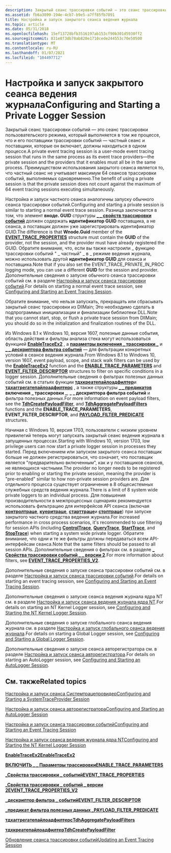 ```yaml
---
description: Закрытый сеанс трассировки событий — это сеанс трассировки пользовательского режима, который выполняется в том же процессе, что и его поставщики трассировки событий&\# 8212; частный сеанс и поставщики, которые он включает, должны находиться в одном процессе.
ms.assetid: fb6a3899-194e-4cb7-b9e5-a7ff85fb7891
title: Настройка и запуск закрытого сеанса ведения журнала
ms.topic: article
ms.date: 05/31/2018
ms.openlocfilehash: 15ef13728bfb3516197ab153cf90b301d5930ff2
ms.sourcegitcommit: 831e8f3db78ab820e1710cede244553c70e50500
ms.translationtype: MT
ms.contentlocale: ru-RU
ms.lasthandoff: 01/07/2021
ms.locfileid: "104497712"
---
```

# <a name="configuring-and-starting-a-private-logger-session"></a><span data-ttu-id="11729-103">Настройка и запуск закрытого сеанса ведения журнала</span><span class="sxs-lookup"><span data-stu-id="11729-103">Configuring and Starting a Private Logger Session</span></span>

<span data-ttu-id="11729-104">Закрытый сеанс трассировки событий — это сеанс трассировки пользовательского режима, который выполняется в том же процессе, что и его поставщики трассировки событий — частный сеанс и поставщики, которые он включает, должны находиться в одном процессе.</span><span class="sxs-lookup"><span data-stu-id="11729-104">A private event tracing session is a user-mode event tracing session that runs in the same process as its event trace providers—the private session and the providers that it enables must all be in the same process.</span></span> <span data-ttu-id="11729-105">Преимуществом использования закрытого сеанса является то, что частный сеанс не учитывает максимум 64 сеансов трассировки событий, выполняемых одновременно.</span><span class="sxs-lookup"><span data-stu-id="11729-105">The benefit of using a private session is that the private session does not count against the maximum of 64 event tracing sessions executing simultaneously.</span></span>

<span data-ttu-id="11729-106">Настройка и запуск частного сеанса аналогичны запуску обычного сеанса трассировки событий.</span><span class="sxs-lookup"><span data-stu-id="11729-106">Configuring and starting a private session is similar to starting a normal event trace session.</span></span> <span data-ttu-id="11729-107">Разница заключается в том, что элемент **вноде. GUID** структуры [**\_ \_ свойств трассировки событий**](/windows/win32/api/evntrace/ns-evntrace-event_trace_properties) должен содержать **идентификатор GUID** поставщика, а не сеанса, а поставщик должен уже зарегистрировать идентификатор GUID.</span><span class="sxs-lookup"><span data-stu-id="11729-107">The difference is that **Wnode.Guid** member of the [**EVENT\_TRACE\_PROPERTIES**](/windows/win32/api/evntrace/ns-evntrace-event_trace_properties) structure must contain the **GUID** of the provider, not the session, and the provider must have already registered the GUID.</span></span> <span data-ttu-id="11729-108">Обратите внимание, что, если вы также настроили \_ функцию трассировки событий " \_ частный" \_ в \_ режиме ведения журнала, можно использовать другой **идентификатор GUID** для сеанса и поставщика.</span><span class="sxs-lookup"><span data-stu-id="11729-108">Note that if you also set the EVENT\_TRACE\_PRIVATE\_IN\_PROC logging mode, you can use a different **GUID** for the session and provider.</span></span> <span data-ttu-id="11729-109">Дополнительные сведения о запуске обычного сеанса трассировки событий см. в разделе [Настройка и запуск сеанса трассировки событий](configuring-and-starting-an-event-tracing-session.md).</span><span class="sxs-lookup"><span data-stu-id="11729-109">For details on starting a normal event trace session, see [Configuring and Starting an Event Tracing Session](configuring-and-starting-an-event-tracing-session.md).</span></span>

<span data-ttu-id="11729-110">Обратите внимание, что нельзя запускать, прекращать или сбрасывать закрытый сеанс трассировки из DllMain; Это необходимо сделать в подпрограммых инициализации и финализации библиотеки DLL.</span><span class="sxs-lookup"><span data-stu-id="11729-110">Note that you cannot start, stop, or flush a private trace session from DllMain; you should do so in the initialization and finalization routines of the DLL.</span></span>

<span data-ttu-id="11729-111">Из Windows 8.1 к Windows 10, версия 1607, полезные данные события, область действия и фильтры анализа стека могут использоваться функцией [**EnableTraceEx2**](/windows/win32/api/evntrace/nf-evntrace-enabletraceex2) , а [**параметры включения \_ трассировки \_**](/windows/win32/api/evntrace/ns-evntrace-enable_trace_parameters) и [**\_ \_ дескриптора фильтра событий**](/windows/desktop/api/Evntprov/ns-evntprov-event_filter_descriptor) — для фильтрации конкретных условий в сеансе ведения журнала.</span><span class="sxs-lookup"><span data-stu-id="11729-111">From Windows 8.1 to Windows 10, version 1607, event payload, scope, and stack walk filters can be used by the [**EnableTraceEx2**](/windows/win32/api/evntrace/nf-evntrace-enabletraceex2) function and the [**ENABLE\_TRACE\_PARAMETERS**](/windows/win32/api/evntrace/ns-evntrace-enable_trace_parameters) and [**EVENT\_FILTER\_DESCRIPTOR**](/windows/desktop/api/Evntprov/ns-evntprov-event_filter_descriptor) structures to filter on specific conditions in a logger session.</span></span> <span data-ttu-id="11729-112">Дополнительные сведения о фильтрах полезных данных событий см. в статьях функции [**тдхкреатепайлоадфилтер**](/windows/desktop/api/Tdh/nf-tdh-tdhcreatepayloadfilter)и [**тдхаггрегатепайлоадфилтерс**](/windows/desktop/api/Tdh/nf-tdh-tdhaggregatepayloadfilters) , а также структуры [**\_ \_ предикатов**](/windows/desktop/api/Tdh/ns-tdh-payload_filter_predicate) **включения \_ трассировки \_**, **\_ \_ дескриптора фильтра событий** и фильтра полезных данных.</span><span class="sxs-lookup"><span data-stu-id="11729-112">For more information on event payload filters, see the [**TdhCreatePayloadFilter**](/windows/desktop/api/Tdh/nf-tdh-tdhcreatepayloadfilter), and [**TdhAggregatePayloadFilters**](/windows/desktop/api/Tdh/nf-tdh-tdhaggregatepayloadfilters) functions and the **ENABLE\_TRACE\_PARAMETERS**, **EVENT\_FILTER\_DESCRIPTOR**, and [**PAYLOAD\_FILTER\_PREDICATE**](/windows/desktop/api/Tdh/ns-tdh-payload_filter_predicate) structures.</span></span>

<span data-ttu-id="11729-113">Начиная с Windows 10, версия 1703, пользователи с низким уровнем привилегий теперь могут запускать закрытый сеанс ведения журнала в запущенных процессах.</span><span class="sxs-lookup"><span data-stu-id="11729-113">Starting with Windows 10, version 1703, low privilege users can now start a private logger session in processes they started.</span></span> <span data-ttu-id="11729-114">Перед включением или запуском закрытого сеанса поставщик больше не должен регистрироваться, что означает, что поставщик является "предварительно включенным", как и у поставщиков сеансов, не являющихся частными.</span><span class="sxs-lookup"><span data-stu-id="11729-114">The provider no longer needs to be registered prior to enabling or starting the private session, meaning the provider is "pre-enabled" similar to how non-private session providers are.</span></span> <span data-ttu-id="11729-115">Для отдельного процесса существует ограничение в 8 общесистемных служебных средств ведения журнала.</span><span class="sxs-lookup"><span data-stu-id="11729-115">There is a limit of 8 system wide private loggers to an individual process.</span></span> <span data-ttu-id="11729-116">Для повышения производительности в межпроцессных сценариях рекомендуется использовать фильтрацию для интерфейсов API сеанса (включая [**контролтраце**](/windows/win32/api/evntrace/nf-evntrace-controltracea), [**куеритраце**](/windows/win32/api/evntrace/nf-evntrace-querytrace), [**старттраце**](/windows/win32/api/evntrace/nf-evntrace-starttracea)и [**стоптраце**](/windows/win32/api/evntrace/nf-evntrace-stoptrace)) при запуске закрытого частного средства ведения журнала.</span><span class="sxs-lookup"><span data-stu-id="11729-116">For increased performance in cross process scenarios, it's recommended to use filtering for session APIs (including [**ControlTrace**](/windows/win32/api/evntrace/nf-evntrace-controltracea), [**QueryTrace**](/windows/win32/api/evntrace/nf-evntrace-querytrace), [**StartTrace**](/windows/win32/api/evntrace/nf-evntrace-starttracea), and [**StopTrace**](/windows/win32/api/evntrace/nf-evntrace-stoptrace)) when starting a system wide private logger.</span></span> <span data-ttu-id="11729-117">Обратите внимание, что одни и те же фильтры должны передаваться всем API-интерфейсам сеанса.</span><span class="sxs-lookup"><span data-stu-id="11729-117">Note that the same filters should be passed to all session APIs.</span></span> <span data-ttu-id="11729-118">Дополнительные сведения о фильтрах см. в разделе [**\_ Свойства трассировки событий \_ \_ версии 2**](/windows/win32/api/evntrace/ns-evntrace-event_trace_properties_v2).</span><span class="sxs-lookup"><span data-stu-id="11729-118">For more information about filters, see [**EVENT\_TRACE\_PROPERTIES\_V2**](/windows/win32/api/evntrace/ns-evntrace-event_trace_properties_v2).</span></span>

<span data-ttu-id="11729-119">Дополнительные сведения о запуске сеанса трассировки событий см. в разделе [Настройка и запуск сеанса трассировки событий](configuring-and-starting-an-event-tracing-session.md).</span><span class="sxs-lookup"><span data-stu-id="11729-119">For details on starting an event tracing session, see [Configuring and Starting an Event Tracing Session](configuring-and-starting-an-event-tracing-session.md).</span></span>

<span data-ttu-id="11729-120">Дополнительные сведения о запуске сеанса ведения журнала ядра NT см. в разделе [Настройка и запуск сеанса ведения журнала ядра NT](configuring-and-starting-the-nt-kernel-logger-session.md).</span><span class="sxs-lookup"><span data-stu-id="11729-120">For details on starting an NT Kernel Logger session, see [Configuring and Starting the NT Kernel Logger Session](configuring-and-starting-the-nt-kernel-logger-session.md).</span></span>

<span data-ttu-id="11729-121">Дополнительные сведения о запуске глобального сеанса ведения журнала см. в разделе [Настройка и запуск глобального сеанса ведения журнала](configuring-and-starting-the-global-logger-session.md).</span><span class="sxs-lookup"><span data-stu-id="11729-121">For details on starting a Global Logger session, see [Configuring and Starting a Global Logger Session](configuring-and-starting-the-global-logger-session.md).</span></span>

<span data-ttu-id="11729-122">Дополнительные сведения о запуске сеанса авторегистратора см. в разделе [Настройка и запуск сеанса авторегистратора](configuring-and-starting-an-autologger-session.md).</span><span class="sxs-lookup"><span data-stu-id="11729-122">For details on starting an AutoLogger session, see [Configuring and Starting an AutoLogger Session](configuring-and-starting-an-autologger-session.md).</span></span>

## <a name="related-topics"></a><span data-ttu-id="11729-123">См. также</span><span class="sxs-lookup"><span data-stu-id="11729-123">Related topics</span></span>

<dl> <dt>

[<span data-ttu-id="11729-124">Настройка и запуск сеанса Системтрацепровидер</span><span class="sxs-lookup"><span data-stu-id="11729-124">Configuring and Starting a SystemTraceProvider Session</span></span>](configuring-and-starting-a-systemtraceprovider-session.md)
</dt> <dt>

[<span data-ttu-id="11729-125">Настройка и запуск сеанса авторегистратора</span><span class="sxs-lookup"><span data-stu-id="11729-125">Configuring and Starting an AutoLogger Session</span></span>](configuring-and-starting-an-autologger-session.md)
</dt> <dt>

[<span data-ttu-id="11729-126">Настройка и запуск сеанса трассировки событий</span><span class="sxs-lookup"><span data-stu-id="11729-126">Configuring and Starting an Event Tracing Session</span></span>](configuring-and-starting-an-event-tracing-session.md)
</dt> <dt>

[<span data-ttu-id="11729-127">Настройка и запуск сеанса ведения журнала ядра NT</span><span class="sxs-lookup"><span data-stu-id="11729-127">Configuring and Starting the NT Kernel Logger Session</span></span>](configuring-and-starting-the-nt-kernel-logger-session.md)
</dt> <dt>

[<span data-ttu-id="11729-128">**EnableTraceEx2**</span><span class="sxs-lookup"><span data-stu-id="11729-128">**EnableTraceEx2**</span></span>](/windows/win32/api/evntrace/nf-evntrace-enabletraceex2)
</dt> <dt>

[<span data-ttu-id="11729-129">**ВКЛЮЧИТЬ \_ \_ Параметры трассировки**</span><span class="sxs-lookup"><span data-stu-id="11729-129">**ENABLE\_TRACE\_PARAMETERS**</span></span>](/windows/win32/api/evntrace/ns-evntrace-enable_trace_parameters)
</dt> <dt>

[<span data-ttu-id="11729-130">**\_Свойства трассировки \_ событий**</span><span class="sxs-lookup"><span data-stu-id="11729-130">**EVENT\_TRACE\_PROPERTIES**</span></span>](/windows/win32/api/evntrace/ns-evntrace-event_trace_properties)
</dt> <dt>

[<span data-ttu-id="11729-131">**\_Свойства трассировки \_ событий \_ версии 2**</span><span class="sxs-lookup"><span data-stu-id="11729-131">**EVENT\_TRACE\_PROPERTIES\_V2**</span></span>](/windows/win32/api/evntrace/ns-evntrace-event_trace_properties_v2)
</dt> <dt>

[<span data-ttu-id="11729-132">**\_дескриптор фильтра \_ событий**</span><span class="sxs-lookup"><span data-stu-id="11729-132">**EVENT\_FILTER\_DESCRIPTOR**</span></span>](/windows/desktop/api/Evntprov/ns-evntprov-event_filter_descriptor)
</dt> <dt>

[<span data-ttu-id="11729-133">**\_предикат фильтра полезных данных \_**</span><span class="sxs-lookup"><span data-stu-id="11729-133">**PAYLOAD\_FILTER\_PREDICATE**</span></span>](/windows/desktop/api/Tdh/ns-tdh-payload_filter_predicate)
</dt> <dt>

[<span data-ttu-id="11729-134">**тдхаггрегатепайлоадфилтерс**</span><span class="sxs-lookup"><span data-stu-id="11729-134">**TdhAggregatePayloadFilters**</span></span>](/windows/desktop/api/Tdh/nf-tdh-tdhaggregatepayloadfilters)
</dt> <dt>

[<span data-ttu-id="11729-135">**тдхкреатепайлоадфилтер**</span><span class="sxs-lookup"><span data-stu-id="11729-135">**TdhCreatePayloadFilter**</span></span>](/windows/desktop/api/Tdh/nf-tdh-tdhcreatepayloadfilter)
</dt> <dt>

[<span data-ttu-id="11729-136">Обновление сеанса трассировки событий</span><span class="sxs-lookup"><span data-stu-id="11729-136">Updating an Event Tracing Session</span></span>](updating-an-event-tracing-session.md)
</dt> </dl>

 

 
